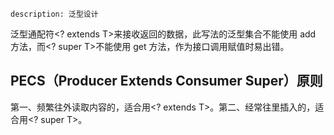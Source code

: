 ```
description: 泛型设计
```

泛型通配符<? extends T>来接收返回的数据，此写法的泛型集合不能使用 add 方法，而<? super T>不能使用 get 方法，作为接口调用赋值时易出错。

## PECS（Producer Extends Consumer Super）原则

第一、频繁往外读取内容的，适合用<? extends T>。第二、经常往里插入的，适合用<? super T>。
